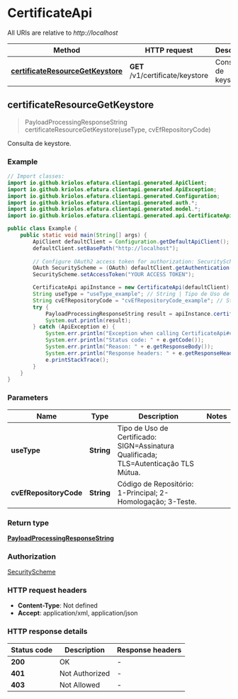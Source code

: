 # CertificateApi

All URIs are relative to *http://localhost*

| Method | HTTP request | Description |
|------------- | ------------- | -------------|
| [**certificateResourceGetKeystore**](CertificateApi.md#certificateResourceGetKeystore) | **GET** /v1/certificate/keystore | Consulta de keystore. |



## certificateResourceGetKeystore

> PayloadProcessingResponseString certificateResourceGetKeystore(useType, cvEfRepositoryCode)

Consulta de keystore.

### Example

```java
// Import classes:
import io.github.kriolos.efatura.clientapi.generated.ApiClient;
import io.github.kriolos.efatura.clientapi.generated.ApiException;
import io.github.kriolos.efatura.clientapi.generated.Configuration;
import io.github.kriolos.efatura.clientapi.generated.auth.*;
import io.github.kriolos.efatura.clientapi.generated.model.*;
import io.github.kriolos.efatura.clientapi.generated.api.CertificateApi;

public class Example {
    public static void main(String[] args) {
        ApiClient defaultClient = Configuration.getDefaultApiClient();
        defaultClient.setBasePath("http://localhost");
        
        // Configure OAuth2 access token for authorization: SecurityScheme
        OAuth SecurityScheme = (OAuth) defaultClient.getAuthentication("SecurityScheme");
        SecurityScheme.setAccessToken("YOUR ACCESS TOKEN");

        CertificateApi apiInstance = new CertificateApi(defaultClient);
        String useType = "useType_example"; // String | Tipo de Uso de Certificado: SIGN=Assinatura Qualificada; TLS=Autenticação TLS Mútua.
        String cvEfRepositoryCode = "cvEfRepositoryCode_example"; // String | Código de Repositório: 1-Principal; 2-Homologação; 3-Teste.
        try {
            PayloadProcessingResponseString result = apiInstance.certificateResourceGetKeystore(useType, cvEfRepositoryCode);
            System.out.println(result);
        } catch (ApiException e) {
            System.err.println("Exception when calling CertificateApi#certificateResourceGetKeystore");
            System.err.println("Status code: " + e.getCode());
            System.err.println("Reason: " + e.getResponseBody());
            System.err.println("Response headers: " + e.getResponseHeaders());
            e.printStackTrace();
        }
    }
}
```

### Parameters


| Name | Type | Description  | Notes |
|------------- | ------------- | ------------- | -------------|
| **useType** | **String**| Tipo de Uso de Certificado: SIGN&#x3D;Assinatura Qualificada; TLS&#x3D;Autenticação TLS Mútua. | |
| **cvEfRepositoryCode** | **String**| Código de Repositório: 1-Principal; 2-Homologação; 3-Teste. | |

### Return type

[**PayloadProcessingResponseString**](PayloadProcessingResponseString.md)

### Authorization

[SecurityScheme](../README.md#SecurityScheme)

### HTTP request headers

- **Content-Type**: Not defined
- **Accept**: application/xml, application/json

### HTTP response details
| Status code | Description | Response headers |
|-------------|-------------|------------------|
| **200** | OK |  -  |
| **401** | Not Authorized |  -  |
| **403** | Not Allowed |  -  |

